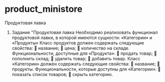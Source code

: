 # product_ministore
Продуктовая лавка
1. Задание "Продуктовая лавка
Необходимо реализовать функционал продуктовой лавки, в которой имеются сущности: «Категории» и «Продукты»
Класс продуктов должен содержать следующие свойства:
	название;
	цена;
	количество на складе.
Функциональности, доступные для «Продукта»:
	продать товар;
	пополнить склад;
	удалить товар;
	добавить товар.
Класс «Категории» должен содержать следующие свойства:
	название;
	продукты.
Функциональности, которые доступны для «Категории»:
	показать список товаров;
	скрыть категорию.
